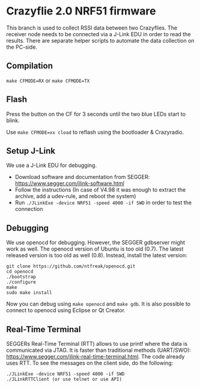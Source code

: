 Crazyflie 2.0 NRF51 firmware
============================

This branch is used to collect RSSI data between two Crazyflies.
The receiver node needs to be connected via a J-Link EDU in order to read the results.
There are separate helper scripts to automate the data collection on the PC-side.

Compilation
------------

`make CFMODE=RX` or `make CFMODE=TX`

Flash
-----

Press the button on the CF for 3 seconds until the two blue LEDs start to blink.

Use `make CFMODE=xx cload` to reflash using the bootloader & Crazyradio.

Setup J-Link
------------

We use a J-Link EDU for debugging.

* Download software and documentation from SEGGER: https://www.segger.com/jlink-software.html
* Follow the instructions (In case of V4.98 it was enough to extract the archive, add a udev-rule, and reboot the system)
* Run `./JLinkExe -device NRF51 -speed 4000 -if SWD` in order to test the connection

Debugging
---------

We use openocd for debugging. However, the SEGGER gdbserver might work as well.
The openocd version of Ubuntu is too old (0.7). The latest released version is too old as well (0.8).
Instead, install the latest version:

```
git clone https://github.com/ntfreak/openocd.git
cd openocd
./bootstrap
./configure
make
sudo make install
```

Now you can debug using `make openocd` and `make gdb`.
It is also possible to connect to openocd using Eclipse or Qt Creator.

Real-Time Terminal
------------------

SEGGERs Real-Time Terminal (RTT) allows to use printf where the data is communicated via JTAG.
It is faster than traditional methods (UART/SWO): https://www.segger.com/jlink-real-time-terminal.html.
The code already uses RTT. To see the messages on the client side, do the following:

```
./JLinkExe -device NRF51 -speed 4000 -if SWD
./JLinkRTTClient (or use telnet or use API)
```

